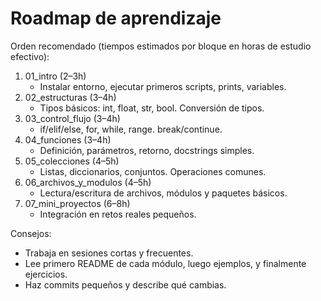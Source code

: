 # Roadmap de aprendizaje

Orden recomendado (tiempos estimados por bloque en horas de estudio efectivo):

1. 01_intro (2–3h)
   - Instalar entorno, ejecutar primeros scripts, prints, variables.
2. 02_estructuras (3–4h)
   - Tipos básicos: int, float, str, bool. Conversión de tipos.
3. 03_control_flujo (3–4h)
   - if/elif/else, for, while, range. break/continue.
4. 04_funciones (3–4h)
   - Definición, parámetros, retorno, docstrings simples.
5. 05_colecciones (4–5h)
   - Listas, diccionarios, conjuntos. Operaciones comunes.
6. 06_archivos_y_modulos (4–5h)
   - Lectura/escritura de archivos, módulos y paquetes básicos.
7. 07_mini_proyectos (6–8h)
   - Integración en retos reales pequeños.

Consejos:
- Trabaja en sesiones cortas y frecuentes.
- Lee primero README de cada módulo, luego ejemplos, y finalmente ejercicios.
- Haz commits pequeños y describe qué cambias.
